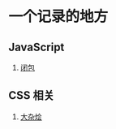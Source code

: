 # 一个记录的地方

## JavaScript
1. [闭包](https://github.com/ShaunZh/Blog/issues/2)

## CSS 相关

1. [大杂烩](https://github.com/ShaunZh/Blog/issues/1)


